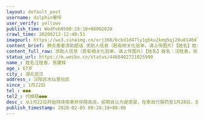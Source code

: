 ```yaml
---
layout: default_post
username: dolphin晕呼
user_verify: yellowv
publish_time: WedFeb0500:28:10+08002020
crawl_time: 20200212-12:40:51
imageurl: https://wx3.sinaimg.cn/orj360/6cbd1d47ly1gbku2kmg5qj20u0140dlj.jpg,https://wx3.sinaimg.cn/orj360/6cbd1d47ly1gbku2k1jcvj20u0140tdk.jpg,https://wx4.sinaimg.cn/orj360/6cbd1d47ly1gbku2l314oj20u0140101.jpg,https://wx3.sinaimg.cn/orj360/6cbd1d47ly1gbku2lmy0sj20u01400xq.jpg,https://wx3.sinaimg.cn/orj360/6cbd1d47ly1gbku2m22nuj20u0140dmt.jpg,https://wx4.sinaimg.cn/orj360/6cbd1d47ly1gbku2mbe5wj20u0140n2l.jpg
content_brief: 肺炎患者求助超话 求助人信息（若有相关化验单，请上传图片）【姓名】姓名：汪桂香，张建辉【年龄】67岁【所在城市】湖北武汉【所在小区、社区】汉阳区水仙里社区【患病时间】1月22日【联系方式】●●●【其他紧急联系人】代楠慈●●●【病情描述】 从1月22日开始持续咳嗽并伴随 ...全文
content_full_raw: 求助人信息（若有相关化验单，请上传图片）【姓名】姓名：汪桂香，张建辉【年龄】67岁【所在城市】湖北武汉【所在小区、社区】汉阳区水仙里社区【患病时间】1月22日【联系方式】●●●【其他紧急联系人】代楠慈●●●【病情描述】从1月22日开始持续咳嗽并伴随高烧，前期自认为是感冒，在家自行服药至1月28日，发现病情毫无好转且越来越严重，前往社区医院看诊，给出结果是先打一针第二天不退烧就去定点医院检查，29号自行在家休息一天于1月30日联系社区派120送至武汉中医医院进行看诊，当时医生认为病情不严重，连针都不开，是我自己强烈要求打针，两天后仍无好转，2月1日又辗转五医院就诊，社区回复无车可派，自行徒步前往医院，继续打针。如今至今已打四天针，病情恶化，呼吸困难，痰中带血等症状愈发严重，高烧不下！昨日到五医院复诊，重新做CT，病情恶化严重，医生说明需办理住院，但现医院只收确诊病人，需报至社区排队进行核酸试剂检测，被告知前面有19人等待，等待时间不定，现老公张建辉也重度感染，情况比我更严重，高烧，咳嗽，喘。现两位老人求助，望医院能收治，我们想活下去，望媒体与广大热心网友帮忙，我们需要核酸试剂确认，并住院治疗。家中只有一个10岁的孙女，无人照看，我们必须好起来啊。@央视新闻@楚天都市报@湖北省红十字基金会
status_url: https://m.weibo.cn/status/4468402721025990
name_: 姓名汪桂香，张建辉
age_: 67岁
city_: 湖北武汉
address_: 汉阳区水仙里社区
since_: 1月22日
tel_: ●●●
tel2_: 代楠慈●●●
desc_: 从1月22日开始持续咳嗽并伴随高烧，前期自认为是感冒，在家自行服药至1月28日，发现病情毫无好转且越来越严重，前往社区医院看诊，给出结果是先打一针第二天不退烧就去定点医院检查，29号自行在家休息一天于1月30日联系社区派120送至武汉中医医院进行看诊，当时医生认为病情不严重，连针都不开，是我自己强烈要求打针，两天后仍无好转，2月1日又辗转五医院就诊，社区回复无车可派，自行徒步前往医院，继续打针。如今至今已打四天针，病情恶化，呼吸困难，痰中带血等症状愈发严重，高烧不下！昨日到五医院复诊，重新做CT，病情恶化严重，医生说明需办理住院，但现医院只收确诊病人，需报至社区排队进行核酸试剂检测，被告知前面有19人等待，等待时间不定，现老公张建辉也重度感染，情况比我更严重，高烧，咳嗽，喘。现两位老人求助，望医院能收治，我们想活下去，望媒体与广大热心网友帮忙，我们需要核酸试剂确认，并住院治疗。家中只有一个10岁的孙女，无人照看，我们必须好起来啊。@央视新闻@楚天都市报@湖北省红十字基金会
publish_timestamp: 2020-02-05 00:28:10+08:00
---
```

